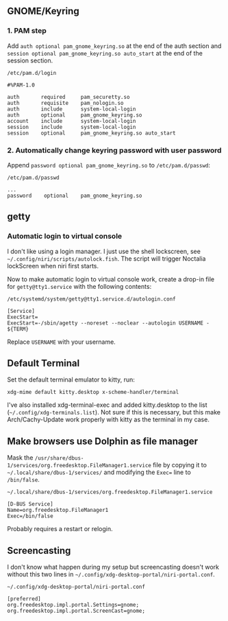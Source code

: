 ## GNOME/Keyring

### 1. PAM step

Add `auth optional pam_gnome_keyring.so` at the end of the auth section and `session optional pam_gnome_keyring.so auto_start` at the end of the session section.

```
/etc/pam.d/login

#%PAM-1.0

auth       required     pam_securetty.so
auth       requisite    pam_nologin.so
auth       include      system-local-login
auth       optional     pam_gnome_keyring.so
account    include      system-local-login
session    include      system-local-login
session    optional     pam_gnome_keyring.so auto_start
```

### 2. Automatically change keyring password with user password

Append `password optional pam_gnome_keyring.so` to `/etc/pam.d/passwd`:

```
/etc/pam.d/passwd

...
password	optional	pam_gnome_keyring.so
```

## getty

### Automatic login to virtual console

I don't like using a login manager. I just use the shell lockscreen, see `~/.config/niri/scripts/autolock.fish`. The script will trigger Noctalia lockScreen when niri first starts.

Now to make automatic login to virtual console work, create a drop-in file for `getty@tty1.service` with the following contents:

```
/etc/systemd/system/getty@tty1.service.d/autologin.conf

[Service]
ExecStart=
ExecStart=-/sbin/agetty --noreset --noclear --autologin USERNAME - ${TERM}
```

Replace `USERNAME` with your username.

## Default Terminal

Set the default terminal emulator to kitty, run:

```
xdg-mime default kitty.desktop x-scheme-handler/terminal
```

I've also installed xdg-terminal-exec and added kitty.desktop to the list (`~/.config/xdg-terminals.list`). Not sure if this is necessary, but this make Arch/Cachy-Update work properly with kitty as the terminal in my case.

## Make browsers use Dolphin as file manager

Mask the `/usr/share/dbus-1/services/org.freedesktop.FileManager1.service` file by copying it to `~/.local/share/dbus-1/services/` and modifying the `Exec=` line to `/bin/false`.

```
~/.local/share/dbus-1/services/org.freedesktop.FileManager1.service

[D-BUS Service]
Name=org.freedesktop.FileManager1
Exec=/bin/false
```

Probably requires a restart or relogin.

## Screencasting

I don't know what happen during my setup but screencasting doesn't work without this two lines in `~/.config/xdg-desktop-portal/niri-portal.conf`.

```
~/.config/xdg-desktop-portal/niri-portal.conf

[preferred]
org.freedesktop.impl.portal.Settings=gnome;
org.freedesktop.impl.portal.ScreenCast=gnome;
```
